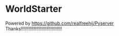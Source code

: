 # WorldStarter
Powered by https://github.com/realfreehij/Pyserver \
Thanks!!!!!!!!!!!!!!!!!!!!!!!!!!!!!!!!
